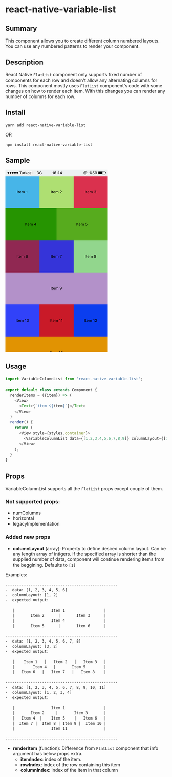 # react-native-variable-list
## **Summary**

This component allows you to create different column numbered layouts. You can use any numbered patterns to render your component.

## **Description**

React Native `FlatList` component only supports fixed number of components for each row and doesn't allow any alternating columns for rows. This component mostly uses `FlatList` component's code with some changes on how to render each item. With this changes you can render any number of columns for each row.

## **Install**

    yarn add react-native-variable-list

OR

    npm install react-native-variable-list

## **Sample**

![Sample](./sample/screenshot.png)

## **Usage**
```javascript
import VariableColumnList from 'react-native-variable-list';

export default class extends Component {
  renderItems = ({item}) => (
    <View>
      <Text>{`item ${item}`}</Text>
    </View>
  )
  render() {
    return (
      <View style={styles.container}>
        <VariableColumnList data={[1,2,3,4,5,6,7,8,9]} columnLayout={[1,2]} keyExtractor={(item) => item} />
      </View>
    );
  }
}
```

## **Props**

VariableColumnList supports all the `FlatList` props except couple of them.

### Not supported props:
  - numColumns
  - horizontal
  - legacyImplementation

### Added new props
  - **columnLayout** (array): Property to define desired column layout. Can be any length array of intigers. If the specified array is shorter than the supplied number of data, component will continue rendering items from the beggining. Defaults to `[1]`
  
Examples: 

    -------------------------------------------------    
    -  data: [1, 2, 3, 4, 5, 6]
    -  columnLayout: [1, 2]
    -  expected output: 
    
       |                Item 1                 |
       |       Item 2      |       Item 3      |
       |                Item 4                 |
       |       Item 5      |       Item 6      |
       
    -------------------------------------------------
    -  data: [1, 2, 3, 4, 5, 6, 7, 8]
    -  columnLayout: [3, 2]
    -  expected output: 
    
       |    Item 1   |   Item 2   |   Item 3   |
       |        Item 4   |       Item 5        |
       |   Item 6   |   Item 7   |   Item 8    |
       
    -------------------------------------------------
    -  data: [1, 2, 3, 4, 5, 6, 7, 8, 9, 10, 11]
    -  columnLayout: [1, 2, 3, 4]
    -  expected output: 
    
       |                Item 1                 |
       |       Item 2     |       Item 3       |       
       |   Item 4  |    Item 5    |   Item 6   |
       |  Item 7 |  Item 8 | Item 9 |  Item 10 |
       |                Item 11                |
       
    -------------------------------------------------    
    
- **renderItem** (function): Difference from `FlatList` component that info argument has below props extra.
    - **itemIndex**: index of the item.
    - **rowIndex**: index of the row containing this item
    - **columnIndex**: index of the item in that column
